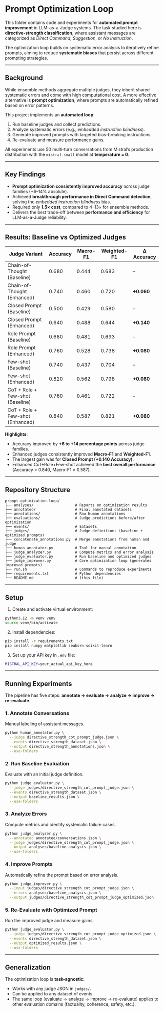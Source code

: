 # Prompt Optimization Loop

This folder contains code and experiments for **automated prompt improvement** in LLM-as-a-Judge systems. The task studied here is **directive-strength classification**, where assistant messages are categorized as *Direct Command*, *Suggestion*, or *No Instruction*.  

The optimization loop builds on systematic error analysis to iteratively refine prompts, aiming to reduce **systematic biases** that persist across different prompting strategies.  

---

## Background

While ensemble methods aggregate multiple judges, they inherit shared systematic errors and come with high computational cost. A more effective alternative is **prompt optimization**, where prompts are automatically refined based on error patterns.  

This project implements an **automated loop**:  
1. Run baseline judges and collect predictions.  
2. Analyze systematic errors (e.g., *embedded instruction blindness*).  
3. Generate improved prompts with targeted bias-breaking instructions.  
4. Re-evaluate and measure performance gains.  

All experiments use 50 multi-turn conversations from Mistral’s production distribution with the `mistral-small` model at **temperature = 0**.  

---

## Key Findings

- **Prompt optimization consistently improved accuracy** across judge families (+6–14% absolute).  
- Achieved **breakthrough performance in Direct Command detection**, solving the *embedded instruction blindness* bias.  
- Required only **1.5× cost**, compared to 4–13× for ensemble methods.  
- Delivers the best trade-off between **performance and efficiency** for LLM-as-a-Judge reliability.  

---

## Results: Baseline vs Optimized Judges

| Judge Variant                  | Accuracy | Macro-F1 | Weighted-F1 | Δ Accuracy |
|--------------------------------|----------|----------|-------------|------------|
| Chain-of-Thought (Baseline)    | 0.680    | 0.444    | 0.683       | –          |
| Chain-of-Thought (Enhanced)    | 0.740    | 0.460    | 0.720       | **+0.060** |
| Closed Prompt (Baseline)       | 0.500    | 0.429    | 0.580       | –          |
| Closed Prompt (Enhanced)       | 0.640    | 0.488    | 0.644       | **+0.140** |
| Role Prompt (Baseline)         | 0.680    | 0.481    | 0.693       | –          |
| Role Prompt (Enhanced)         | 0.760    | 0.528    | 0.738       | **+0.080** |
| Few-shot (Baseline)            | 0.740    | 0.437    | 0.704       | –          |
| Few-shot (Enhanced)            | 0.820    | 0.562    | 0.798       | **+0.080** |
| CoT + Role + Few-shot (Baseline) | 0.760  | 0.461    | 0.722       | –          |
| CoT + Role + Few-shot (Enhanced) | 0.840  | 0.587    | 0.821       | **+0.080** |

**Highlights:**
- Accuracy improved by **+6 to +14 percentage points** across judge families.  
- Enhanced judges consistently improved **Macro-F1** and **Weighted-F1**.  
- The largest gain was for **Closed Prompt (+0.140 Accuracy)**.  
- Enhanced CoT+Role+Few-shot achieved the **best overall performance** (Accuracy = 0.840, Macro-F1 = 0.587).  

---

## Repository Structure

```
prompt-optimization-loop/
├── analyses/                   # Reports on optimization results
├── annotated/                  # Final annotated datasets
├── annotations/                # Raw human annotations
├── evaluations/                # Judge predictions before/after optimization
├── events/                     # Satasets
├── judges/                     # Judge definitions (baseline + optimized prompts)
├── concatenate_annotations.py  # Merge annotations from human and judge
├── human_annotator.py          # Tool for manual annotation
├── judge_analyzer.py           # Compute metrics and error analysis
├── judge_evaluator.py          # Run baseline and optimized judges
├── judge_improver.py           # Core optimization loop (generates improved prompts)
├── run.sh                      # Commands to reproduce experiments
├── requirements.txt            # Python dependencies
└── README.md                   # (this file)
```

---

## Setup

1. Create and activate virtual environment:

```bash
python3.12 -m venv venv
source venv/bin/activate
```

2. Install dependencies:

```bash
pip install -r requirements.txt
pip install numpy matplotlib seaborn scikit-learn
```

3. Set up your API key in `.env` file:

```bash
MISTRAL_API_KEY=your_actual_api_key_here
```

---

## Running Experiments

The pipeline has five steps: **annotate → evaluate → analyze → improve → re-evaluate**.

### 1. Annotate Conversations
Manual labeling of assistant messages.  

```bash
python human_annotator.py \
  --judge directive_strength_cot_prompt_judge.json \
  --events directive_strength_dataset.json \
  --output directive_strength_annotations.json \
  --use-folders
```

### 2. Run Baseline Evaluation
Evaluate with an initial judge definition.  

```bash
python judge_evaluator.py \
  --judge judges/directive_strength_cot_prompt_judge.json \
  --events directive_strength_dataset.json \
  --output baseline_results.json \
  --use-folders
```

### 3. Analyze Errors
Compute metrics and identify systematic failure cases.  

```bash
python judge_analyzer.py \
  --annotated annotated/conversations.json \
  --judge judges/directive_strength_cot_prompt_judge.json \
  --output analyses/baseline_analysis.json \
  --use-folders
```

### 4. Improve Prompts
Automatically refine the prompt based on error analysis.  

```bash
python judge_improver.py \
  --input judges/directive_strength_cot_prompt_judge.json \
  --errors analyses/baseline_analysis.json \
  --output judges/directive_strength_cot_prompt_judge_optimized.json
```

### 5. Re-Evaluate with Optimized Prompt
Run the improved judge and measure gains.  

```bash
python judge_evaluator.py \
  --judge judges/directive_strength_cot_prompt_judge_optimized.json \
  --events directive_strength_dataset.json \
  --output optimized_results.json \
  --use-folders
```

---

## Generalization

The optimization loop is **task-agnostic**:  
- Works with any judge JSON in `judges/`.  
- Can be applied to any dataset of events.  
- The same loop (evaluate → analyze → improve → re-evaluate) applies to other evaluation domains (factuality, coherence, safety, etc.).  
